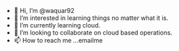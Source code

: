 - 👋 Hi, I’m @waquar92
- 👀 I’m interested in learning things no matter what it is.
- 🌱 I’m currently learning cloud.
- 💞️ I’m looking to collaborate on cloud based operations.
- 📫 How to reach me ...emailme

<!---
waquar92/waquar92 is a ✨ special ✨ repository because its `README.md` (this file) appears on your GitHub profile.
You can click the Preview link to take a look at your changes.
--->
